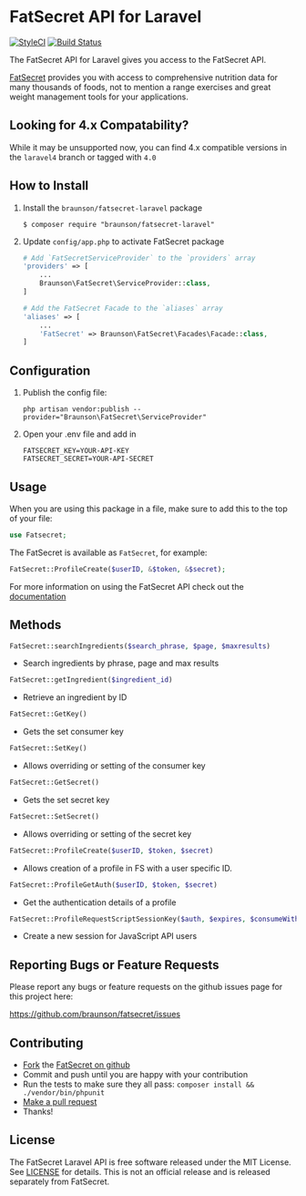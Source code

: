 FatSecret API for Laravel
============================
[![StyleCI](https://styleci.io/repos/107026275/shield?branch=laravel5)](https://styleci.io/repos/107026275)
[![Build Status](https://travis-ci.org/braunson/fatsecret-laravel.svg?branch=laravel5)](https://travis-ci.org/braunson/fatsecret-laravel)

The FatSecret API for Laravel gives you access to the FatSecret API.

[FatSecret](http://platform.fatsecret.com/api) provides you with access to comprehensive nutrition data for many thousands of foods, not to mention a range exercises and great weight management tools for your applications.

Looking for 4.x Compatability?
-------------
While it may be unsupported now, you can find 4.x compatible versions in the `laravel4` branch or tagged with `4.0`

How to Install
--------------

1.  Install the `braunson/fatsecret-laravel` package

	```shell
	$ composer require "braunson/fatsecret-laravel"
	```

2.  Update `config/app.php` to activate FatSecret package

	```php
	# Add `FatSecretServiceProvider` to the `providers` array
	'providers' => [
		...
		Braunson\FatSecret\ServiceProvider::class,
	]

	# Add the FatSecret Facade to the `aliases` array
	'aliases' => [
		...
		'FatSecret' => Braunson\FatSecret\Facades\Facade::class,
	]
	```


Configuration
-------------

1. Publish the config file:

	```
	php artisan vendor:publish --provider="Braunson\FatSecret\ServiceProvider"
	```

2. Open your .env file and add in

	```
	FATSECRET_KEY=YOUR-API-KEY
	FATSECRET_SECRET=YOUR-API-SECRET
	```

Usage
------------------------

When you are using this package in a file, make sure to add this to the top of your file:

```php
use Fatsecret;
```

The FatSecret is available as `FatSecret`, for example:

```php
FatSecret::ProfileCreate($userID, &$token, &$secret);
```

For more information on using the FatSecret API check out the [documentation](http://platform.fatsecret.com/api/)

Methods
------------------------

```php
FatSecret::searchIngredients($search_phrase, $page, $maxresults)
```
- Search ingredients by phrase, page and max results

```php
FatSecret::getIngredient($ingredient_id)
```
- Retrieve an ingredient by ID

```php
FatSecret::GetKey()
```
- Gets the set consumer key

```php
FatSecret::SetKey()
```
- Allows overriding or setting of the consumer key

```php
FatSecret::GetSecret()
```
- Gets the set secret key

```php
FatSecret::SetSecret()
```
- Allows overriding or setting of the secret key

```php
FatSecret::ProfileCreate($userID, $token, $secret)
```
- Allows creation of a profile in FS with a user specific ID.

```php
FatSecret::ProfileGetAuth($userID, $token, $secret)
```
- Get the authentication details of a profile

```php
FatSecret::ProfileRequestScriptSessionKey($auth, $expires, $consumeWithin, $permittedReferrerRegex, $cookie, $sessionKey)
```
- Create a new session for JavaScript API users





Reporting Bugs or Feature Requests
----------------------------------

Please report any bugs or feature requests on the github issues page for this project here:

<https://github.com/braunson/fatsecret/issues>


Contributing
------------

-   [Fork](https://help.github.com/articles/fork-a-repo) the [FatSecret on github](https://github.com/braunson/fatsecret)
-   Commit and push until you are happy with your contribution
-   Run the tests to make sure they all pass: `composer install && ./vendor/bin/phpunit`
-   [Make a pull request](https://help.github.com/articles/using-pull-requests)
-   Thanks!


License
-------

The FatSecret Laravel API is free software released under the MIT License.
See [LICENSE](https://github.com/braunson/fatsecret/blob/master/LICENSE) for details. This is not an official release and is released separately from FatSecret.
